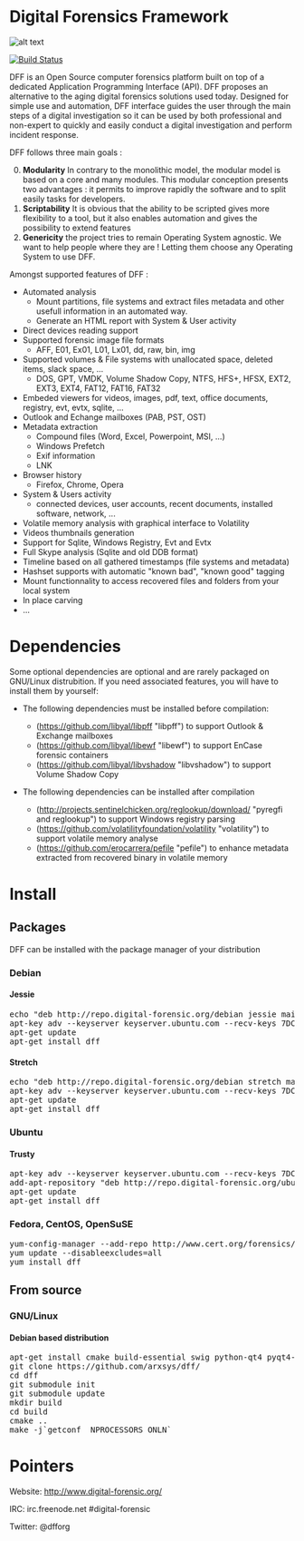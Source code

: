 # Digital Forensics Framework

![alt text](http://www.arxsys.fr/wp-content/uploads/2015/09/dff_logo_new_title_dark.png "Digital Forensics Framework")

[![Build Status](https://scan.coverity.com/projects/dff/badge.svg)](https://scan.coverity.com/projects/dff)

DFF is an Open Source computer forensics platform built on top of a dedicated Application Programming Interface (API). DFF proposes an alternative to the aging digital forensics solutions used today. Designed for simple use and automation, DFF interface guides the user through the main steps of a digital investigation so it can be used by both professional and non-expert to quickly and easily conduct a digital investigation and perform incident response.

DFF follows three main goals :

0. __Modularity__ In contrary to the monolithic model, the modular model is based on a core and many modules. This modular conception presents two advantages : it permits to improve rapidly the software and to split easily tasks for developers.
0. __Scriptability__ It is obvious that the ability to be scripted gives more flexibility to a tool, but it also enables automation and gives the possibility to extend features
0. __Genericity__ the project tries to remain Operating System agnostic. We want to help people where they are ! Letting them choose any Operating System to use DFF.

Amongst supported features of DFF :

* Automated analysis
  * Mount partitions, file systems and extract files metadata and other usefull information in an automated way.
  * Generate an HTML report with System & User activity
* Direct devices reading support
* Supported forensic image file formats
  * AFF, E01, Ex01, L01, Lx01, dd, raw, bin, img
* Supported volumes & File systems with unallocated space, deleted items, slack space, ...
  * DOS, GPT, VMDK, Volume Shadow Copy, NTFS, HFS+, HFSX, EXT2, EXT3, EXT4, FAT12, FAT16, FAT32
* Embeded viewers for videos, images, pdf, text, office documents, registry, evt, evtx, sqlite, ...
* Outlook and Echange mailboxes (PAB, PST, OST)
* Metadata extraction 
  * Compound files (Word, Excel, Powerpoint, MSI, ...)
  * Windows Prefetch
  * Exif information
  * LNK
* Browser history
  * Firefox, Chrome, Opera
* System & Users activity
  * connected devices, user accounts, recent documents, installed software, network, ...
* Volatile memory analysis with graphical interface to Volatility
* Videos thumbnails generation
* Support for Sqlite, Windows Registry, Evt and Evtx
* Full Skype analysis (Sqlite and old DDB format)
* Timeline based on all gathered timestamps (file systems and metadata)
* Hashset supports with automatic "known bad", "known good" tagging
* Mount functionnality to access recovered files and folders from your local system
* In place carving
* ...

# Dependencies

Some optional dependencies are optional and are rarely packaged on GNU/Linux distrubition. If you need associated features, you will have to install them by yourself:

* The following dependencies must be installed before compilation:
  * (https://github.com/libyal/libpff "libpff") to support Outlook & Exchange mailboxes
  * (https://github.com/libyal/libewf "libewf") to support EnCase forensic containers
  * (https://github.com/libyal/libvshadow "libvshadow") to support Volume Shadow Copy

* The following dependencies can be installed after compilation
  * (http://projects.sentinelchicken.org/reglookup/download/ "pyregfi and reglookup") to support Windows registry parsing
  * (https://github.com/volatilityfoundation/volatility "volatility") to support volatile memory analyse
  * (https://github.com/erocarrera/pefile "pefile") to enhance metadata extracted from recovered binary in volatile memory


# Install

## Packages

DFF can be installed with the package manager of your distribution

### Debian

#### Jessie

<pre>
echo "deb http://repo.digital-forensic.org/debian jessie main" > /etc/apt/sources.list.d/arxsys.list
apt-key adv --keyserver keyserver.ubuntu.com --recv-keys 7DC18D60
apt-get update
apt-get install dff
</pre>

#### Stretch
<pre>
echo "deb http://repo.digital-forensic.org/debian stretch main" > /etc/apt/sources.list.d/arxsys.list
apt-key adv --keyserver keyserver.ubuntu.com --recv-keys 7DC18D60
apt-get update
apt-get install dff
</pre>

### Ubuntu

#### Trusty
<pre>
apt-key adv --keyserver keyserver.ubuntu.com --recv-keys 7DC18D60
add-apt-repository "deb http://repo.digital-forensic.org/ubuntu trusty main"
apt-get update
apt-get install dff
</pre>

### Fedora, CentOS, OpenSuSE
<pre>
yum-config-manager --add-repo http://www.cert.org/forensics/repository/
yum update --disableexcludes=all
yum install dff
</pre>

## From source

### GNU/Linux

#### Debian based distribution

<pre>
apt-get install cmake build-essential swig python-qt4 pyqt4-dev-tools qt4-dev-tools libicu-dev libtre-dev qt4-linguist-tools python-magic libfuse-dev libudev-dev libavformat-dev libavdevice-dev libavutil-dev libswscale-dev flex bison devscripts pkg-config autotools-dev automake autoconf autopoint zlib1g-dev libtool libssl-dev wget scons libtalloc-dev clamav
git clone https://github.com/arxsys/dff/
cd dff
git submodule init
git submodule update
mkdir build
cd build
cmake ..
make -j`getconf _NPROCESSORS_ONLN`
</pre>


# Pointers

Website: http://www.digital-forensic.org/

IRC: irc.freenode.net #digital-forensic

Twitter: @dfforg